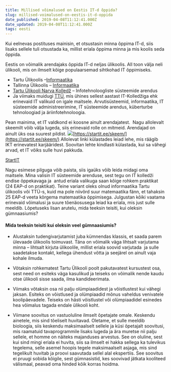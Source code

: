 ```yaml
---
title: Millised võimalused on Eestis IT-d õppida?
slug: millised-voimalused-on-eestis-it-d-oppida
date_published: 2019-04-08T11:12:41.000Z
date_updated: 2019-04-08T11:12:41.000Z
tags: eesti
---
```


Kui eelnevas postituses mainisin, et otsustasin minna õppima IT-d, siis lisaks sellele tuli otsustada ka, millist eriala õppima minna ja mis koolis seda õppida.

Eestis on võimalik arendajaks õppida IT-d neljas ülikoolis. All toon välja neli ülikooli, mis on ilmselt kõige populaarsemad sihtkohad IT õppimiseks.

- Tartu Ülikoolis –[Informaatika](http://www.ut.ee/et/ut-oppekavad/informaatika)
- Tallinna Ülikoolis – [Informaatika](http://www.tlu.ee/informaatika)
- [Tartu Ülikooli Narva Kolledž](https://www.is.ut.ee/pls/ois/!tere.tulemast?naita_ka_alternatiive=1&amp;_naita_ka_alternatiive=1&amp;leht=OK.BL.PU&amp;id_a_oppekava=4995&amp;kordi_pealehel=1&amp;systeemi_seaded=3,1,12,1,&amp;mitmes_oa_nadal=43&amp;viida%20kaudu=1&amp;sessioon=0) – Infotehnoloogliste süsteemide arendus
- Ja viimaks muidugi [TTÜ](https://www.ttu.ee/teaduskond/infotehnoloogia-teaduskond/sisseastujale-34/bakalaureuseope-42/), mis ühines sellest aastast IT-Kolledžiga ehk erinevaid IT valikuid on igale maitsele. Arvutisüsteemid, informaatika, IT süsteemide administreerimine, IT süsteemide arendus, küberturbe tehnoloogiad ja äriinfotehnoloogia.

Pean mainima, et IT valdkond ei koosne ainult arendajatest.  Nagu allolevalt skeemilt võib välja lugeda, siis erinevaid rolle on mitmeid. Arendajad on ainult üks osa suurest pildist.
![](http://localhost:8888/wp-content/uploads/2018/09/image.png)[https://startit.ee/skeem/](https://startit.ee/skeem/)
Allolevat linki külastades leiad lehe, mis räägib IKT erinevatest karjääridest. Soovitan lehte kindlasti külastada, kui sa vähegi arvad, et IT võiks sulle huvi pakkuda.

[StartIT](https://startit.ee/)

Nagu esimese pilguga võib paista, siis igaüks võib leida midagi oma maitsele. Mina valisin IT süsteemide arenduse, sest tegu on IT kolledži endise õppekavaga ja  antud eriala valikuga saan kõige rohkem praktikat (24 EAP-d on praktikat). Teine variant oleks olnud informaatika Tartu ülikoolis või TTÜ-s, kuid ma pole niivõrd suur matemaatika fänn, et tahaksin 25 EAP-d veeta kõrgema matemaatika õppimisega. Julgustan kõiki vaatama erinevaid võimalusi ja suure tõenäosusega leiad ka eriala, mis just sulle meeldib. Lõpetuseks lisan arutelu, mida teeksin teisiti, kui oleksin gümnaasiumis?

#### **Mida teeksin teisiti kui oleksin veel gümnaasiumis?**

- Alustaksin tudengivarjutamist juba kümnendas klassis, et saada parem ülevaade ülikoolis toimuvast. Täna on võimalik väga lihtsalt varjutama minna – lihtsalt kirjuta ülikoolile, millist eriala soovid varjutada  ja sulle saadetakse kontakt, kellega ühendust võtta ja seejärel on ainult vaja kohale ilmuda.
- Võtaksin rohkematest Tartu Ülikooli poolt pakutavatest kursustest osa, sest need on esiteks väga kasulikud ja teiseks on võimalik nende kaudu otse ülikooli sisse saada, ilma kandideerimata.

- Viimaks võtaksin osa nii palju olümpiaadidest ja võistlustest kui vähegi jaksan. Esiteks on võistlused ja olümpiaadid mõnus vaheldus venivatele koolipäevadele. Teiseks on hästi võistlustel või olümpiaadidel esinedes hea võimalus tagada endale ülikooli koht.
- Viimane soovitus on vastuoluline ilmselt õpetajate omale. Keskendu ainetele, mis sind tõeliselt huvitavad. Oletame, et sulle meeldib bioloogia, siis keskendu maksimaalselt sellele ja küsi õpetajalt soovitusi, mis raamatuid tavaprogrammile lisaks lugeda ja ära muretse nii palju sellele, et homme on näiteks majanduses arvestus. See on oluline, sest kui sind mingi eriala ei huvita, siis sa ilmselt ei hakka sellega ka tulevikus tegelema, selle asemel hoopis tegele maksimaalselt asjaga, mis sind tegelikult huvitab ja proovi saavutada sellel alal ekspertiis. See soovitus ei pruugi sobida kõigile, sest gümnasistid, kes soovivad jätkata kooliteed välismaal, peavad oma hinded kõik korras hoidma.
